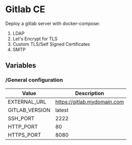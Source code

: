 # Gitlab CE 
Deploy a gitlab server with docker-compose:
1) LDAP 
2) Let's Encrypt for TLS
3) Custom TLS/Self Signed Certificates
4) SMTP

## Variables 
### /General configuration 
Value | Description
------------ | -------------
EXTERNAL_URL | https://gitlab.mydomain.com 
GITLAB_VERSION | latest 
SSH_PORT | 2222
HTTP_PORT | 80 
HTTPS_PORT | 8080
